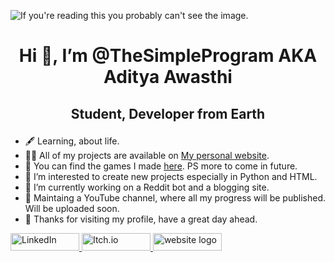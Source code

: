 ![If you're reading this you probably can't see the image.](https://media.discordapp.net/attachments/926384508679372820/1029045478001745930/github_banner_2.0.png?width=1440&height=360)

<h1><p align="center">Hi 👋, I’m @TheSimpleProgram AKA Aditya Awasthi</p></h1>
<h2><p align="center"> Student, Developer from Earth</h2></p>












- 🖋️ Learning, about life.
- 👨‍💻 All of my projects are available on [My personal website](https://thesimpleprogram.github.io/AdityaAwasthi/).
- 🔭 You can find the games I made [here](https://adityaawasthi.itch.io/). PS more to come in future.
- 👀 I’m interested to create new projects especially in Python and HTML.
- 🌱 I’m currently working on a Reddit bot and a blogging site. 
- 📝 Maintaing a YouTube channel, where all my progress will be published. Will be uploaded soon.
- 🗿 Thanks for visiting my profile, have a great day ahead.

<a href="https://www.linkedin.com/in/aditya-awasthi-5b610522b/">
<img src="https://img.shields.io/badge/linkedin%20-%230077B5.svg?&style=for-the-badge&logo=linkedin&logoColor=white" alt="LinkedIn" width="110" height="28">
</a>
<a href="https://adityaawasthi.itch.io/">
<img src="https://media.discordapp.net/attachments/926384508679372820/1029049674688106587/unknown.png" alt="Itch.io" width="110" height="28">
</a>
<a href="https://thesimpleprogram.github.io/AdityaAwasthi/">
<img src="https://media.discordapp.net/attachments/926384508679372820/1029051629158269088/website_chain_icon_thingy.png" alt="website logo" width="110" height="28">
</a>
<!---
TheSimpleProgram/TheSimpleProgram is a ✨ special ✨ repository because its `README.md` (this file) appears on your GitHub profile.
You can click the Preview link to take a look at your changes.
--->
